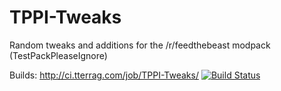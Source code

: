 TPPI-Tweaks
===========
Random tweaks and additions for the /r/feedthebeast modpack (TestPackPleaseIgnore)

Builds: http://ci.tterrag.com/job/TPPI-Tweaks/ [![Build Status](http://ci.tterrag.com/job/TPPI-Tweaks/badge/icon)](http://ci.tterrag.com/job/TPPI-Tweaks/lastSuccessfulBuild/)

